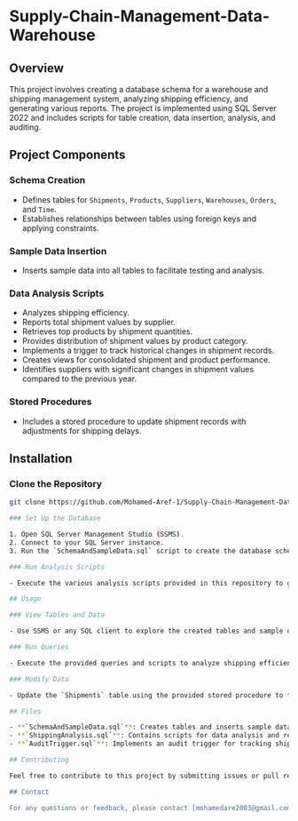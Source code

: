# Supply-Chain-Management-Data-Warehouse

## Overview

This project involves creating a database schema for a warehouse and shipping management system, analyzing shipping efficiency, and generating various reports. The project is implemented using SQL Server 2022 and includes scripts for table creation, data insertion, analysis, and auditing.

## Project Components

### Schema Creation

- Defines tables for `Shipments`, `Products`, `Suppliers`, `Warehouses`, `Orders`, and `Time`.
- Establishes relationships between tables using foreign keys and applying constraints.

### Sample Data Insertion

- Inserts sample data into all tables to facilitate testing and analysis.

### Data Analysis Scripts

- Analyzes shipping efficiency.
- Reports total shipment values by supplier.
- Retrieves top products by shipment quantities.
- Provides distribution of shipment values by product category.
- Implements a trigger to track historical changes in shipment records.
- Creates views for consolidated shipment and product performance.
- Identifies suppliers with significant changes in shipment values compared to the previous year.

### Stored Procedures

- Includes a stored procedure to update shipment records with adjustments for shipping delays.

## Installation

### Clone the Repository

```sh
git clone https://github.com/Mohamed-Aref-1/Supply-Chain-Management-Data-Warehouse.git

### Set Up the Database

1. Open SQL Server Management Studio (SSMS).
2. Connect to your SQL Server instance.
3. Run the `SchemaAndSampleData.sql` script to create the database schema and insert sample data.

### Run Analysis Scripts

- Execute the various analysis scripts provided in this repository to generate reports and perform data analysis.

## Usage

### View Tables and Data

- Use SSMS or any SQL client to explore the created tables and sample data.

### Run Queries

- Execute the provided queries and scripts to analyze shipping efficiency, supplier performance, and other aspects of the data.

### Modify Data

- Update the `Shipments` table using the provided stored procedure to test historical tracking and audit features.

## Files

- **`SchemaAndSampleData.sql`**: Creates tables and inserts sample data.
- **`ShippingAnalysis.sql`**: Contains scripts for data analysis and reporting.
- **`AuditTrigger.sql`**: Implements an audit trigger for tracking shipment record changes.

## Contributing

Feel free to contribute to this project by submitting issues or pull requests. Please follow the project's coding guidelines and ensure that any changes are well-tested.

## Contact

For any questions or feedback, please contact [mohamedare2003@gmail.com](mailto:mohamedare2003@gmail.com).

